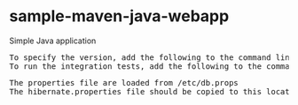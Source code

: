 # sample-maven-java-webapp
Simple Java application

<pre>
To specify the version, add the following to the command line '-Dminor-version=<version>'
To run the integration tests, add the following to the command line '-Dmy.location=<host>'
</pre>

<pre>
The properties file are loaded from /etc/db.props
The hibernate.properties file should be copied to this location, for the database portion to work
</pre>
